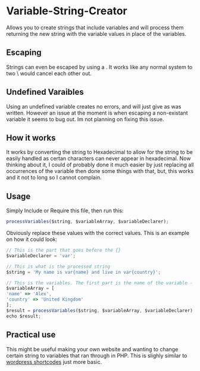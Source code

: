 # Variable-String-Creator
Allows you to create strings that include variables and will process them returning the new string with the variable values in place of the variables.

## Escaping
Strings can even be escaped by using a \. It works like any normal system to two \\ would cancel each other out.

## Undefined Varaibles
Using an undefined variable creates no errors, and will just give as was written. However an issue at the moment is when escaping a non-existant variable it seems to bug out. Im not planning on fixing this issue.

## How it works
It works by converting the string to Hexadecimal to allow for the string to be easily handled as certan characters can never appear in hexadecimal. Now thinking about it, I could of probably done it much easier by just replacing all occurrences of the variable then done some things with that, but, this works and it not to long so I cannot complain.

## Usage
Simply Include or Require this file, then run this:
```javascript
processVariables($string, $variableArray, $variableDeclarer);
```
Obviously replace these values with the correct values. This is an example on how it could look:
```javascript
// This is the part that goes before the {}
$variableDeclarer = 'var';

// This is what is the processed string
$string = 'My name is var{name} and live in var{country}';

// This is the variables. The first part is the name of the variable - what you put in the {} and the second part is the values, you can ofcource run your own code to set these to whatever you want
$variableArray = [
'name' => 'Alex',
'country' => 'United Kingdom'
];
$result = processVariables($string, $variableArray, $variableDeclarer);
echo $result;
```

## Practical use
This might be useful making your own website and wanting to change certain string to variables that ran through in PHP. This is slighly similar to [wordpress shortcodes](https://codex.wordpress.org/Shortcode_API) just more basic.

